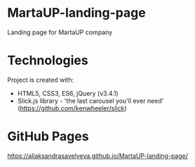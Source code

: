 # MartaUP-landing-page
Landing page for MartaUP company

# Technologies
Project is created with:
* HTML5, CSS3, ES6, jQuery (v3.4.1)
* Slick.js library - 'the last carousel you'll ever need' (https://github.com/kenwheeler/slick)

# GitHub Pages
https://aliaksandrasavelyeva.github.io/MartaUP-landing-page/
